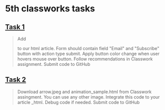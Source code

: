 # 5th classworks tasks

## [Task 1](https://github.com/OrakomoRi/_html_workshop/commit/df7420af488a1c88431474d0113e475fc5335be3)
> Add <form> to our html article. Form should contain field "Email" and "Subscribe" button with action type submit. Apply button color change when user hovers mouse over button. Follow recommendations in Classwork assignment. Submit code to GitHub

## [Task 2]()
> Download arrow.jpeg and animation_sample.html from Classwork assingment. You can use any other image. Integrate this code to your article _html. Debug code if needed. Submit code to GitHub
